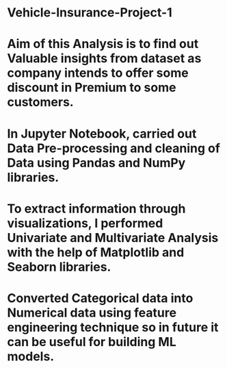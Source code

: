 # Vehicle-Insurance-Project-1

# Aim of this Analysis is to find out Valuable insights from dataset as company intends to offer some discount in Premium to some customers.

# In Jupyter Notebook, carried out Data Pre-processing and cleaning of Data using Pandas and NumPy libraries.
 
# To extract information through visualizations, I performed Univariate and Multivariate Analysis with the help of Matplotlib and Seaborn libraries.
 
# Converted Categorical data into Numerical data using feature engineering technique so in future it can be useful for building ML models.
